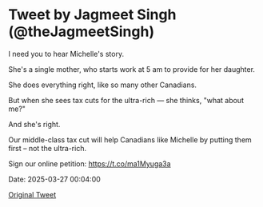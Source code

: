 # Tweet by Jagmeet Singh (@theJagmeetSingh)

I need you to hear Michelle's story.

She's a single mother, who starts work at 5 am to provide for her daughter.

She does everything right, like so many other Canadians.

But when she sees tax cuts for the ultra-rich — she thinks, "what about me?"

And she's right.

Our middle-class tax cut will help Canadians like Michelle by putting them first – not the ultra-rich.

Sign our online petition: https://t.co/ma1Myuga3a

Date: 2025-03-27 00:04:00

[Original Tweet](https://x.com/theJagmeetSingh/status/1905048120058130482)
